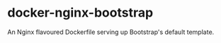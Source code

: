 docker-nginx-bootstrap
======================

An Nginx flavoured Dockerfile serving up Bootstrap's default template.
